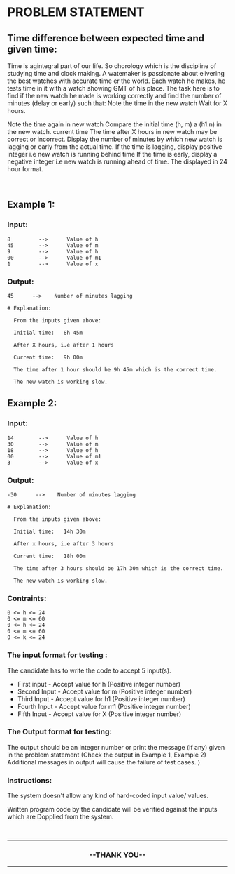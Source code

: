 # PROBLEM STATEMENT 

## Time difference between expected time and given time:

Time is agintegral part of our life. So chorology which is the discipline of studying time and clock making. A watemaker is passionate about elivering the best watches with accurate time er the world. Each watch he makes, he tests time in it with a watch showing GMT of his place. The task here is to find if the new watch he made is working correctly and find the number of minutes (delay or early) such that: Note the time in the new watch Wait for X hours.

Note the time again in new watch
Compare the initial time (h, m) a (h1.n) in the new watch. current time
The time after X hours in new watch may be correct or incorrect.
Display the number of minutes by which new watch is lagging or early from the actual time. If the time is lagging, display positive integer i.e new watch is running behind time If the time is early, display a negative integer i.e new watch is running ahead of time. The displayed in 24 hour format.

<br> 

## Example 1:
### Input:
```
8         -->      Value of h  
45        -->      Value of m  
9         -->      Value of h  
00        -->      Value of m1 
1         -->      Value of x  
```

### Output:
```
45      -->    Number of minutes lagging
```

```
# Explanation:

  From the inputs given above:
  
  Initial time:   8h 45m
  
  After X hours, i.e after 1 hours
  
  Current time:   9h 00m
	
  The time after 1 hour should be 9h 45m which is the correct time.
  
  The new watch is working slow.

```

## Example 2:
### Input:
```
14        -->      Value of h  
30        -->      Value of m  
18        -->      Value of h  
00        -->      Value of m1 
3         -->      Value of x  
```

### Output:
```
-30      -->    Number of minutes lagging
```

```
# Explanation:

  From the inputs given above:
  
  Initial time:   14h 30m
  
  After x hours, i.e after 3 hours
  
  Current time:   18h 00m
	
  The time after 3 hours should be 17h 30m which is the correct time.
  
  The new watch is working slow.

```

### Contraints:
```
0 <= h <= 24
0 <= m <= 60
0 <= h <= 24
0 <= m <= 60
0 <= k <= 24
```

### The input format for testing :
The candidate has to write the code to accept 5 input(s).

- First input - Accept value for h (Positive integer number) 
- Second Input - Accept value for m (Positive integer number)
- Third Input - Accept value for h1 (Positive integer number) 
- Fourth Input - Accept value for m1 (Positive integer number) 
- Fifth Input - Accept value for X (Positive integer number)

### The Output format for testing:
The output should be an integer number or print the message (if any) given in the problem statement (Check the output in Example 1, Example 2) 
Additional messages in output will cause the failure of test cases. ) 

### Instructions:

The system doesn't allow any kind of hard-coded input value/ values.

Written program code by the candidate will be verified against the inputs which are Dopplied from the system.

<br>
<hr>
	<h3 align = "center" >--THANK YOU--</h3>
<hr>
